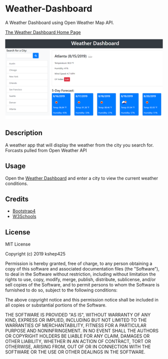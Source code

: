 # Weather-Dashboard
A Weather Dashboard using Open Weather Map API.

<a href="https://gvonbush.github.io/Weather-Dashboard/" target="_blank">
The Weather Dashboard Home Page
  <p align="center">
    <img alt="Weather Dashboard" src="./Assets/06-Server-Side-APIs-homework-demo.png">
  </p>
</a>




## Description
A weather app that will display the weather from the city you search for. Forcasts pulled from Open Weather API

## Usage
Open the [Weather Dashboard](https://gvonbush.github.io/Weather-Dashboard/) and enter a city to view the current weather conditions.

## Credits

* [Bootstrap4](https://www.getbootstrap.com)
* [W3Schools](https://www.w3schools.com)


## License
MIT License

Copyright (c) 2019 kshep425

Permission is hereby granted, free of charge, to any person obtaining a copy
of this software and associated documentation files (the "Software"), to deal
in the Software without restriction, including without limitation the rights
to use, copy, modify, merge, publish, distribute, sublicense, and/or sell
copies of the Software, and to permit persons to whom the Software is
furnished to do so, subject to the following conditions:

The above copyright notice and this permission notice shall be included in all
copies or substantial portions of the Software.

THE SOFTWARE IS PROVIDED "AS IS", WITHOUT WARRANTY OF ANY KIND, EXPRESS OR
IMPLIED, INCLUDING BUT NOT LIMITED TO THE WARRANTIES OF MERCHANTABILITY,
FITNESS FOR A PARTICULAR PURPOSE AND NONINFRINGEMENT. IN NO EVENT SHALL THE
AUTHORS OR COPYRIGHT HOLDERS BE LIABLE FOR ANY CLAIM, DAMAGES OR OTHER
LIABILITY, WHETHER IN AN ACTION OF CONTRACT, TORT OR OTHERWISE, ARISING FROM,
OUT OF OR IN CONNECTION WITH THE SOFTWARE OR THE USE OR OTHER DEALINGS IN THE
SOFTWARE.

